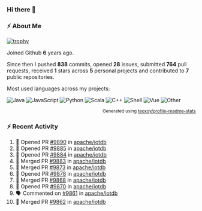 ### Hi there 👋

### :zap: About Me

[![trophy](https://github-profile-trophy.vercel.app/?username=HTHou&theme=onedark)](https://github.com/ryo-ma/github-profile-trophy)
   
Joined Github **6** years ago.

Since then I pushed **838** commits, opened **28** issues, submitted **764** pull requests, received **1** stars across **5** personal projects and contributed to **7** public repositories.

Most used languages across my projects:

![Java](https://img.shields.io/static/v1?style=flat-square&label=%E2%A0%80&color=555&labelColor=%23b07219&message=Java%EF%B8%B194.4%25)
![JavaScript](https://img.shields.io/static/v1?style=flat-square&label=%E2%A0%80&color=555&labelColor=%23f1e05a&message=JavaScript%EF%B8%B11.4%25)
![Python](https://img.shields.io/static/v1?style=flat-square&label=%E2%A0%80&color=555&labelColor=%233572A5&message=Python%EF%B8%B10.7%25)
![Scala](https://img.shields.io/static/v1?style=flat-square&label=%E2%A0%80&color=555&labelColor=%23c22d40&message=Scala%EF%B8%B10.6%25)
![C++](https://img.shields.io/static/v1?style=flat-square&label=%E2%A0%80&color=555&labelColor=%23f34b7d&message=C%2B%2B%EF%B8%B10.6%25)
![Shell](https://img.shields.io/static/v1?style=flat-square&label=%E2%A0%80&color=555&labelColor=%2389e051&message=Shell%EF%B8%B10.4%25)
![Vue](https://img.shields.io/static/v1?style=flat-square&label=%E2%A0%80&color=555&labelColor=%2341b883&message=Vue%EF%B8%B10.3%25)
![Other](https://img.shields.io/static/v1?style=flat-square&label=%E2%A0%80&color=555&labelColor=%23ededed&message=Other%EF%B8%B11.2%25)

<p align="right"><sub>Generated using <a href="https://github.com/marketplace/actions/profile-readme-stats">teoxoy/profile-readme-stats</a></sub></p>


<!--![](https://github.com/HTHou/HTHou/blob/output/github-contribution-grid-snake.svg)-->

<!--![Haonan Hou's github stats](https://github-readme-stats.vercel.app/api?username=HTHou&count_private=true&show_icons=true&theme=onedark)-->

<!--![Haonan Hou's wakatime stats](https://github-readme-stats.vercel.app/api/wakatime?username=HTHou&layout=compact&theme=onedark)-->

<!--![Top Langs](https://github-readme-stats.vercel.app/api/top-langs/?username=HTHou&theme=onedark&layout=compact)-->

### :zap: Recent Activity
<!--START_SECTION:activity-->
1. 💪 Opened PR [#9890](https://github.com/apache/iotdb/pull/9890) in [apache/iotdb](https://github.com/apache/iotdb)
2. 💪 Opened PR [#9885](https://github.com/apache/iotdb/pull/9885) in [apache/iotdb](https://github.com/apache/iotdb)
3. 💪 Opened PR [#9884](https://github.com/apache/iotdb/pull/9884) in [apache/iotdb](https://github.com/apache/iotdb)
4. 🎉 Merged PR [#9883](https://github.com/apache/iotdb/pull/9883) in [apache/iotdb](https://github.com/apache/iotdb)
5. 🎉 Merged PR [#9873](https://github.com/apache/iotdb/pull/9873) in [apache/iotdb](https://github.com/apache/iotdb)
6. 💪 Opened PR [#9878](https://github.com/apache/iotdb/pull/9878) in [apache/iotdb](https://github.com/apache/iotdb)
7. 🎉 Merged PR [#9868](https://github.com/apache/iotdb/pull/9868) in [apache/iotdb](https://github.com/apache/iotdb)
8. 💪 Opened PR [#9870](https://github.com/apache/iotdb/pull/9870) in [apache/iotdb](https://github.com/apache/iotdb)
9. 🗣 Commented on [#9861](https://github.com/apache/iotdb/issues/9861) in [apache/iotdb](https://github.com/apache/iotdb)
10. 🎉 Merged PR [#9862](https://github.com/apache/iotdb/pull/9862) in [apache/iotdb](https://github.com/apache/iotdb)
<!--END_SECTION:activity-->

<!--
**HTHou/HTHou** is a ✨ _special_ ✨ repository because its `README.md` (this file) appears on your GitHub profile.

Here are some ideas to get you started:

- 🔭 I’m currently working on ...
- 🌱 I’m currently learning ...
- 👯 I’m looking to collaborate on ...
- 🤔 I’m looking for help with ...
- 💬 Ask me about ...
- 📫 How to reach me: ...
- 😄 Pronouns: ...
- ⚡ Fun fact: ...
-->
